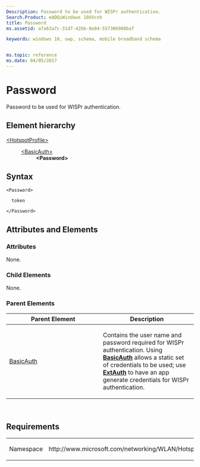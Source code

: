 ```yaml
---
Description: Password to be used for WISPr authentication.
Search.Product: eADQiWindows 10XVcnh
title: Password
ms.assetid: a7a63a7c-31d7-42bb-8e04-557306980baf

keywords: windows 10, uwp, schema, mobile broadband schema


ms.topic: reference
ms.date: 04/05/2017
---
```


# Password


Password to be used for WISPr authentication.

## Element hierarchy

<dl>
<dt><a href="element-hotspotprofile.md">&lt;HotspotProfile&gt;</a></dt>
<dd>
<dl>
<dt><a href="element-basicauth.md">&lt;BasicAuth&gt;</a></dt>
<dd><b>&lt;Password&gt;</b></dd>
</dl>
</dd>
</dl>

## Syntax

``` syntax
<Password>

  token

</Password>
```

## Attributes and Elements


### Attributes

None.

### Child Elements

None.

### Parent Elements

<table>
<colgroup>
<col width="50%" />
<col width="50%" />
</colgroup>
<thead>
<tr class="header">
<th>Parent Element</th>
<th>Description</th>
</tr>
</thead>
<tbody>
<tr class="odd">
<td><a href="element-basicauth.md">BasicAuth</a> </td>
<td><p>Contains the user name and password required for WISPr authentication. Using <a href="element-basicauth.md"><strong>BasicAuth</strong></a>  allows a static set of credentials to be used; use <a href="element-extauth.md"><strong>ExtAuth</strong></a> to have an app generate credentials for WISPr authentication.</p></td>
</tr>
</tbody>
</table>

 

## Requirements

<table>
<colgroup>
<col width="50%" />
<col width="50%" />
</colgroup>
<tbody>
<tr class="odd">
<td><p>Namespace</p></td>
<td><p>http://www.microsoft.com/networking/WLAN/HotspotProfile/v1</p></td>
</tr>
</tbody>
</table>

 

 



